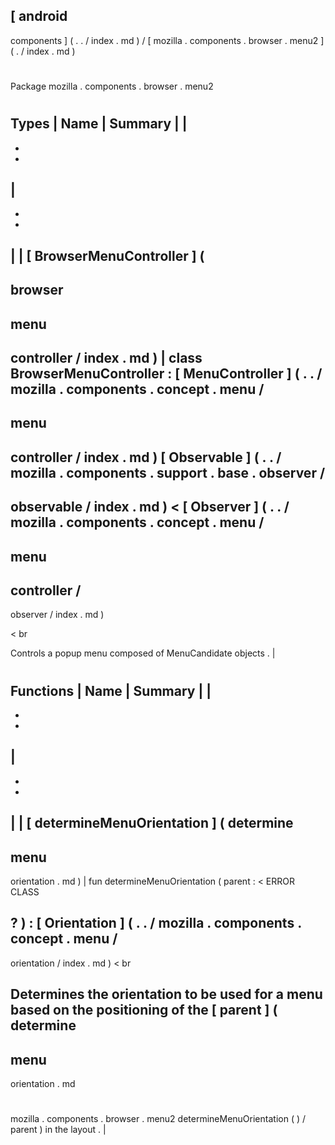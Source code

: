 [
android
-
components
]
(
.
.
/
index
.
md
)
/
[
mozilla
.
components
.
browser
.
menu2
]
(
.
/
index
.
md
)
#
#
Package
mozilla
.
components
.
browser
.
menu2
#
#
#
Types
|
Name
|
Summary
|
|
-
-
-
|
-
-
-
|
|
[
BrowserMenuController
]
(
-
browser
-
menu
-
controller
/
index
.
md
)
|
class
BrowserMenuController
:
[
MenuController
]
(
.
.
/
mozilla
.
components
.
concept
.
menu
/
-
menu
-
controller
/
index
.
md
)
[
Observable
]
(
.
.
/
mozilla
.
components
.
support
.
base
.
observer
/
-
observable
/
index
.
md
)
<
[
Observer
]
(
.
.
/
mozilla
.
components
.
concept
.
menu
/
-
menu
-
controller
/
-
observer
/
index
.
md
)
>
<
br
>
Controls
a
popup
menu
composed
of
MenuCandidate
objects
.
|
#
#
#
Functions
|
Name
|
Summary
|
|
-
-
-
|
-
-
-
|
|
[
determineMenuOrientation
]
(
determine
-
menu
-
orientation
.
md
)
|
fun
determineMenuOrientation
(
parent
:
<
ERROR
CLASS
>
?
)
:
[
Orientation
]
(
.
.
/
mozilla
.
components
.
concept
.
menu
/
-
orientation
/
index
.
md
)
<
br
>
Determines
the
orientation
to
be
used
for
a
menu
based
on
the
positioning
of
the
[
parent
]
(
determine
-
menu
-
orientation
.
md
#
mozilla
.
components
.
browser
.
menu2
determineMenuOrientation
(
)
/
parent
)
in
the
layout
.
|
